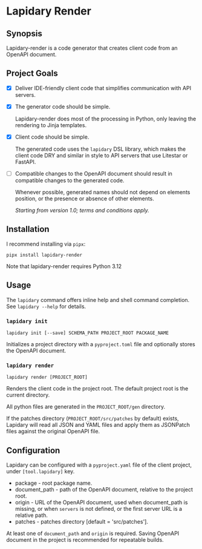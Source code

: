 # Lapidary Render
## Synopsis

Lapidary-render is a code generator that creates client code from an OpenAPI document.

## Project Goals

- [x] Deliver IDE-friendly client code that simplifies communication with API servers.

- [x] The generator code should be simple.

    Lapidary-render does most of the processing in Python, only leaving the rendering to Jinja templates.

- [x] Client code should be simple.

    The generated code uses the `lapidary` DSL library, which makes the client code DRY and similar in style to API servers that use Litestar or FastAPI.

- [ ] Compatible changes to the OpenAPI document should result in compatible changes to the generated code.

    Whenever possible, generated names should not depend on elements position, or the presence or absence of other elements.

    *Starting from version 1.0; terms and conditions apply.*

## Installation

I recommend installing via `pipx`:

`pipx install lapidary-render`

Note that lapidary-render requires Python 3.12

## Usage

The `lapidary` command offers inline help and shell command completion. See `lapidary --help` for details.

### `lapidary init`

`lapidary init [--save] SCHEMA_PATH PROJECT_ROOT PACKAGE_NAME`

Initializes a project directory with a `pyproject.toml` file and optionally stores the OpenAPI document.

### `lapidary render`

`lapidary render [PROJECT_ROOT]`

Renders the client code in the project root. The default project root is the current directory.

All python files are generated in the `PROJECT_ROOT/gen` directory.

If the patches directory (`PROJECT_ROOT/src/patches` by default) exists, Lapidary will read all JSON and YAML files
and apply them as JSONPatch files against the original OpenAPI file.

## Configuration

Lapidary can be configured with a `pyproject.yaml` file of the client project, under `[tool.lapidary]` key.

- package - root package name.
- document_path - path of the OpenAPI document, relative to the project root.
- origin - URL of the OpenAPI document, used when document_path is missing, or when `servers` is not defined, or the first server URL is a relative path.
- patches - patches directory [default = 'src/patches'].

At least one of `document_path` and `origin` is required. Saving OpenAPI document in the project is recommended for repeatable builds.
